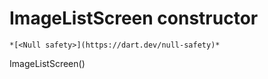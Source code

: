 


# ImageListScreen constructor




    *[<Null safety>](https://dart.dev/null-safety)*



ImageListScreen()












